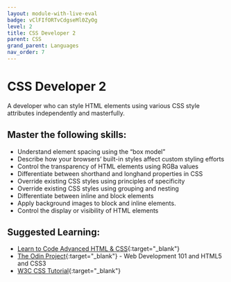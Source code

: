 ```yaml
---
layout: module-with-live-eval
badge: vClFIfORTvCdgseMl0ZyOg
level: 2
title: CSS Developer 2
parent: CSS
grand_parent: Languages
nav_order: 7
---
```

# CSS Developer 2

A developer who can style HTML elements using various CSS style attributes independently and masterfully.

## Master the following skills:

- Understand element spacing using the “box model”
- Describe how your browsers’ built-in styles affect custom styling efforts
- Control the transparency of HTML elements using RGBa values
- Differentiate between shorthand and longhand properties in CSS
- Override existing CSS styles using principles of specificity
- Override existing CSS styles using grouping and nesting
- Differentiate between inline and block elements
- Apply background images to block and inline elements.
- Control the display or visibility of HTML elements

## Suggested Learning:

- [Learn to Code Advanced HTML & CSS](https://learn.shayhowe.com/advanced-html-css/){:target="\_blank"}
- [The Odin Project](https://www.theodinproject.com/){:target="\_blank"} - Web Development 101 and HTML5 and CSS3
- [W3C CSS Tutorial](http://www.w3schools.com/css/){:target="\_blank"}
